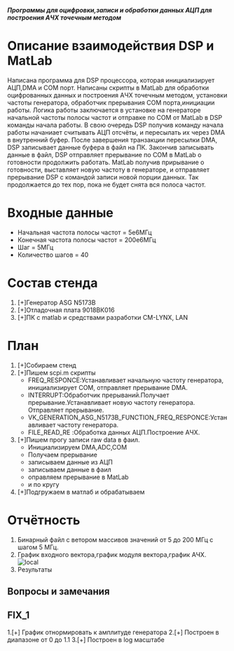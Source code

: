 ***Программы для оцифровки,записи и обработки данных АЦП для построения АЧХ точечным методом***

# Описание взаимодействия DSP и MatLab
Написана программа для DSP процессора, которая инициализирует АЦП,DMA и COM порт. 
Написаны скрипты в MatLab  для обработки оцифрованных данных и построения АЧХ точечным методом, установки частоты генератора,
обработчик прерывания COM порта,инициации работы.
Логика работы заключается в установке на генераторе начальной частоты полосы частот и отправке по COM от MatLab в DSP команды начала работы.
В свою очередь DSP получив команду начала работы начаниает считывать АЦП отсчёты, и пересылать их через DMA в внутренний буфер.
После завершения транзакции пересылки DMA, DSP записывает данные буфера в файл на ПК.
Закончив записывать данные в файл, DSP отправляет прерывание по  COM в MatLab о готовности продолжить работать.
MatLab получив прирывание о готовности, выставляет новую частоту в генераторе, и отправляет прерывание  DSP с командой записи новой
порции данных. Так продолжается до тех пор, пока не будет снята вся полоса частот.

# Входные данные
- Начальная частота полосы частот = 5е6МГц
- Конечная частота полосы частот = 200е6МГц
- Шаг = 5МГц
- Количество шагов = 40

# Состав стенда
1. [+]Генератор ASG N5173B
2. [+]Отладочная плата 9018ВК016
3. [+]ПК с matlab и средствами разработки CM-LYNX, LAN

# План
1. [+]Собираем стенд
2. [+]Пишем scpi.m скрипты
   - FREQ_RESPONCE:Устанавливает начальную частоту генератора, инициализирует COM, отправляет прерывание DMA.
   - INTERRUPT:Обработчик прерываний.Получает прерывание.Устанавливает новую частоту генератора. Отправляет прерывание. 
   - VK_GENERATION_ASG_N5173B_FUNCTION_FREQ_RESPONCE:Устанавливает частоту генератора.
   - FILE_READ_RE :Обработка данных АЦП.Построение АЧХ.
3. [+]Пишем прогу записи raw data в фаил.
   - Инициализируем DMA,ADC,COM
   - Получаем прерывание
   - записываем данные из АЦП
   - записываем данные в фаил
   - оправляем прерывание в MatLab
   - и по кругу
4. [+]Подгружаем в матлаб и обрабатываем

# Отчётность
1. Бинарный файл с ветором массивов значений от 5 до 200 МГц с шагом 5 МГц.
2. График входного вектора,график модуля вектора,график АЧХ.
![local](https://github.com/IDA102/1967BH044/blob/master/FREQ_RESPONCE/FR_log_y.jpg)
3. Результаты 

## Вопросы и замечания


## FIX_1
1.[+] График отнормировать к амплитуде генератора
2.[+] Построен в диапазоне от 0 до 1.1
3.[+] Построен в log масштабе
